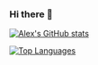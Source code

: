 ### Hi there 👋

[![Alex's GitHub stats](https://github-readme-stats.vercel.app/api?username=astaninger)](https://github.com/anuraghazra/github-readme-stats)

[![Top Languages](https://github-readme-stats.vercel.app/api/top-langs/?username=astaninger)](https://github.com/anuraghazra/github-readme-stats) 
<!--
**astaninger/astaninger** is a ✨ _special_ ✨ repository because its `README.md` (this file) appears on your GitHub profile.

Here are some ideas to get you started:

- 🔭 I’m currently working on ...
- 🌱 I’m currently learning ...
- 👯 I’m looking to collaborate on ...
- 🤔 I’m looking for help with ...
- 💬 Ask me about ...
- 📫 How to reach me: ...
- 😄 Pronouns: ...
- ⚡ Fun fact: ...
-->
